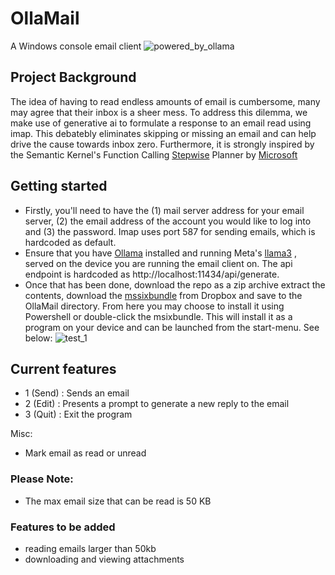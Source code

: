 # OllaMail
A Windows console email client ![powered_by_ollama](https://github.com/perpendicularai/OllaMail/assets/146530480/e3fb2a1a-de87-422e-8db6-bf3fee076f81)

## Project Background
The idea of having to read endless amounts of email is cumbersome, many may agree that their inbox is a sheer mess. To address this dilemma, we make use of generative ai to formulate a response to an email read using imap. This debatebly eliminates skipping or missing an email and can help drive the cause towards inbox zero. Furthermore, it is strongly inspired by the Semantic Kernel's Function Calling [Stepwise](https://github.com/microsoft/semantic-kernel/blob/main/python/samples/getting_started/05-using-the-planner.ipynb) Planner by [Microsoft](https://www.microsoft.com)

## Getting started
- Firstly, you'll need to have the (1) mail server address for your email server, (2) the email address of the account you would like to log into and (3) the password. Imap uses port 587 for sending emails, which is hardcoded as default.
- Ensure that you have [Ollama](https://ollama.com/download) installed and running Meta's [llama3](https://llama.meta.com/llama3/) , served on the device you are running the email client on. The api endpoint is hardcoded as http://localhost:11434/api/generate.
- Once that has been done, download the repo as a zip archive extract the contents, download the [mssixbundle](https://www.dropbox.com/scl/fi/wy9zw3avfcn44tkx8xvp6/OllaMail_1.0.1.0_x64.msixbundle?rlkey=gg5hgmib8x10srgdqv7x9h1ed&st=jv6kjm60&dl=0)  from Dropbox and save to the OllaMail directory. From here you may choose to install it using Powershell or double-click the msixbundle. This will install it as a program on your device and can be launched from the start-menu. See below:
![test_1](https://github.com/perpendicularai/OllaMail/assets/146530480/0e62d37e-2859-4118-a10a-3c3ade7fdbd5)

## Current features
- 1 (Send) : Sends an email
- 2 (Edit) : Presents a prompt to generate a new reply to the email
- 3 (Quit) : Exit the program

Misc:
- Mark email as read or unread

### Please Note:
- The max email size that can be read is 50 KB
### Features to be added
- reading emails larger than 50kb
- downloading and viewing attachments
